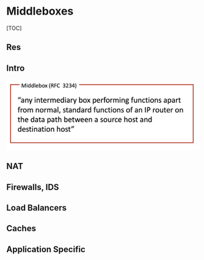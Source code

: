 # Middleboxes

[TOC]



## Res

## Intro
![Screenshot 2022-12-03 at 11.37.23 AM](../../../../../../Assets/Pics/Screenshot%202022-12-03%20at%2011.37.23%20AM.png)



## NAT



## Firewalls, IDS



## Load Balancers



## Caches



## Application Specific

